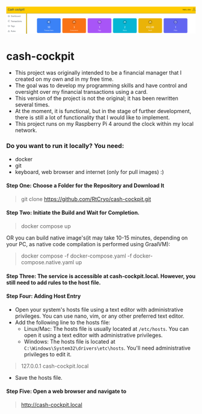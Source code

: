 ![img.png](img.png)

# cash-cockpit

+ This project was originally intended to be a financial manager that I created on my own and in my free time.
+ The goal was to develop my programming skills and have control and oversight over my financial transactions using a card.
+ This version of the project is not the original; it has been rewritten several times.
+ At the moment, it is functional, but in the stage of further development, there is still a lot of functionality that I would like to implement.
+ This project runs on my Raspberry Pi 4 around the clock within my local network.

### Do you want to run it locally? You need:
- docker
- git
- keyboard, web browser and internet (only for pull images) :)

#### Step One: Choose a Folder for the Repository and Download It
> git clone https://github.com/RtCryo/cash-cockpit.git
#### Step Two: Initiate the Build and Wait for Completion.
> docker compose up

OR you can build native image's(it may take 10-15 minutes, depending on your PC, as native code compilation is performed using GraalVM):
> docker compose -f docker-compose.yaml -f docker-compose.native.yaml up
#### Step Three: The service is accessible at cash-cockpit.local. However, you still need to add rules to the host file.
#### Step Four: Adding Host Entry
+ Open your system's hosts file using a text editor with administrative privileges. You can use nano, vim, or any other preferred text editor.
+ Add the following line to the hosts file:
    - Linux/Mac: The hosts file is usually located at `/etc/hosts`. You can open it using a text editor with administrative privileges.
    - Windows: The hosts file is located at `C:\Windows\System32\drivers\etc\hosts`. You'll need administrative privileges to edit it.
> 127.0.0.1 cash-cockpit.local
+ Save the hosts file.
#### Step Five: Open a web browser and navigate to 
> http://cash-cockpit.local
